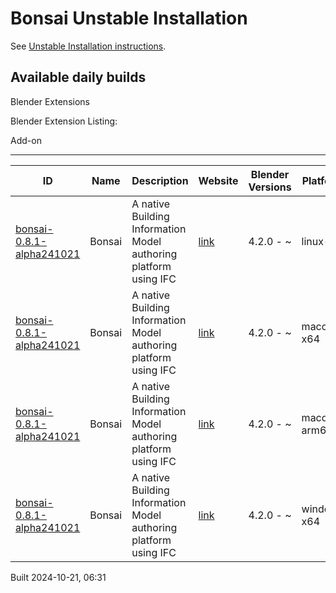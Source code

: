 # Bonsai Unstable Installation

See [Unstable Installation instructions](https://docs.bonsaibim.org/guides/development/installation.html#unstable-installation).

## Available daily builds




Blender Extensions


Blender Extension Listing:


Add\-on




---




| ID | Name | Description | Website | Blender Versions | Platforms | Size |
| --- | --- | --- | --- | --- | --- | --- |
| [bonsai\-0\.8\.1\-alpha241021](https://github.com/IfcOpenShell/IfcOpenShell/releases/download/bonsai-0.8.1-alpha2410210627/bonsai_py311-0.8.1-alpha241021-linux-x64.zip?repository=https://raw.githubusercontent.com/IfcOpenShell/bonsai_unstable_repo/main/index.json&blender_version_min=4.2.0&platforms=linux-x64) | Bonsai | A native Building Information Model authoring platform using IFC | [link](https://bonsaibim.org/) | 4\.2\.0 \- \~ | linux\-x64 | 108\.5MB |
| [bonsai\-0\.8\.1\-alpha241021](https://github.com/IfcOpenShell/IfcOpenShell/releases/download/bonsai-0.8.1-alpha2410210627/bonsai_py311-0.8.1-alpha241021-macos-x64.zip?repository=https://raw.githubusercontent.com/IfcOpenShell/bonsai_unstable_repo/main/index.json&blender_version_min=4.2.0&platforms=macos-x64) | Bonsai | A native Building Information Model authoring platform using IFC | [link](https://bonsaibim.org/) | 4\.2\.0 \- \~ | macos\-x64 | 104\.3MB |
| [bonsai\-0\.8\.1\-alpha241021](https://github.com/IfcOpenShell/IfcOpenShell/releases/download/bonsai-0.8.1-alpha2410210627/bonsai_py311-0.8.1-alpha241021-macos-arm64.zip?repository=https://raw.githubusercontent.com/IfcOpenShell/bonsai_unstable_repo/main/index.json&blender_version_min=4.2.0&platforms=macos-arm64) | Bonsai | A native Building Information Model authoring platform using IFC | [link](https://bonsaibim.org/) | 4\.2\.0 \- \~ | macos\-arm64 | 104\.0MB |
| [bonsai\-0\.8\.1\-alpha241021](https://github.com/IfcOpenShell/IfcOpenShell/releases/download/bonsai-0.8.1-alpha2410210627/bonsai_py311-0.8.1-alpha241021-windows-x64.zip?repository=https://raw.githubusercontent.com/IfcOpenShell/bonsai_unstable_repo/main/index.json&blender_version_min=4.2.0&platforms=windows-x64) | Bonsai | A native Building Information Model authoring platform using IFC | [link](https://bonsaibim.org/) | 4\.2\.0 \- \~ | windows\-x64 | 83\.7MB |


Built 2024\-10\-21, 06:31




